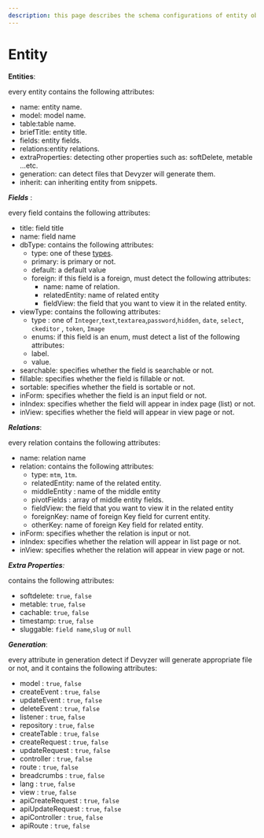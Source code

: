 ```yaml
---
description: this page describes the schema configurations of entity object.
---
```


# Entity

**Entities**: 

every entity contains the following attributes:

* name:  entity name.
* model: model name.
* table:table name.
* briefTitle:  entity title.
* fields: entity fields.
* relations:entity relations.
* extraProperties: detecting other properties such as: softDelete, metable ...etc.
* generation: can detect files that Devyzer will generate them.
* inherit: can inheriting entity from snippets.



_**Fields**_ : 

every field contains the following attributes:

* title: field title
* name: field name
* dbType: contains the following attributes: 
  * type: one of these [types](https://www.tkserver.com/laravel-database-column-types).
  * primary: is primary or not.
  * default: a default value
  * foreign: if this field is a foreign, must detect  the following attributes: 
    * name: name of relation.
    * relatedEntity: name of related entity
    *  fieldView: the field that you want to view it in the related entity.
* viewType: contains the following attributes:
  *  type : one of  `Integer`,`text`,`textarea`,`password`,`hidden`, `date`, `select`, `ckeditor` , `token`, `Image`
  *  enums: if this field is an enum, must detect a list of the following attributes: 
    * label.
    * value. 
* searchable: specifies whether the field is searchable or not.
* fillable: specifies whether the field is fillable or not.
* sortable: specifies whether the field is sortable or not.
* inForm: specifies whether the field is an input field or not.
* inIndex: specifies whether the field will appear in index page \(list\) or not.
* inView: specifies whether the field will appear in view page or not.



_**Relations**_: 

every relation contains the following attributes:

* name: relation name
* relation: contains the following attributes: 
  * type: `mtm`, `1tm`.
  * relatedEntity: name of the related entity.
  * middleEntity : name of the middle entity
  * pivotFields : array of middle entity fields.
  * fieldView: the field that you want to view it in the related entity
  * foreignKey: name of foreign Key field for current entity.
  * otherKey: name of foreign Key field for related entity.
* inForm: specifies whether the relation is input  or not.
* inIndex: specifies whether the relation will appear in list page or not.
* inView: specifies whether the relation will appear in view page or not.



_**Extra Properties**:_  

contains the following attributes:

* softdelete: `true`, `false`
* metable: `true`, `false`
* cachable: `true`, `false`
* timestamp: `true`, `false`
* sluggable: `field name`,`slug` or `null` 



_**Generation**_: 

 every attribute in generation detect if Devyzer will generate  appropriate file or not, and it contains the following attributes:

* model : `true`, `false`
* createEvent : `true`, `false`
* updateEvent : `true`, `false`
* deleteEvent : `true`, `false`
* listener : `true`, `false`
* repository : `true`, `false`
* createTable : `true`, `false`
* createRequest : `true`, `false`
* updateRequest : `true`, `false`
* controller : `true`, `false`
* route : `true`, `false`
* breadcrumbs : `true`, `false`
* lang : `true`, `false`
* view : `true`, `false`
* apiCreateRequest : `true`, `false`
* apiUpdateRequest : `true`, `false`
* apiController : `true`, `false`
* apiRoute : `true`, `false`  




